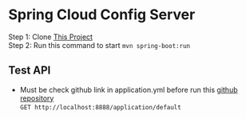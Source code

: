 # Spring Cloud Config Server

Step 1: Clone [This Project](https://github.com/monirozzaman/spring-cloud-config-server)<br>
Step 2: Run this command to start `mvn spring-boot:run`

## Test API
* Must be check github link in application.yml before run this [github repository](https://github.com/monirozzaman/spring-cloud-config-ymls)<br>
`GET http://localhost:8888/application/default`<br>
